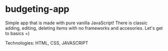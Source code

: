 # budgeting-app

Simple app that is made with pure vanilla JavaScript! There is classic adding, editing, deleting items with no frameworks and accesories. Let's get to basics =)

Technologies:
HTML,
CSS,
JAVASCRIPT
